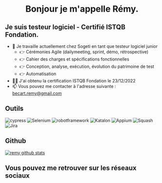 <h1 align="center"> Bonjour je m'appelle Rémy. </h1>

## Je suis testeur logiciel - Certifié ISTQB Fondation.    

* 💼 Je travaille actuellement chez Sogeti en tant que testeur logiciel junior
  * 👉 Cérémonies Agile (dailymeeting, sprint, démo, rétrospective)  
  * 👉 Cahier des charges et spécifications fonctionnelles  
  * 👉 Conception, analyse, exécution, évolution du patrimoine de test
  * 👉 Automatisation
* 👩‍🎓 J'ai obtenu la certification ISTQB Fondation le 23/12/2022
* 📫 Vous pouvez me contacter à l'adresse suivante : becart.remy@gmail.com

## Outils

![cypress](https://img.shields.io/badge/-cypress-%23E5E5E5?style=for-the-badge&logo=cypress&logoColor=058a5e)
![Selenium](https://img.shields.io/badge/-selenium-%43B02A?style=for-the-badge&logo=selenium&logoColor=white)
![robotframework](https://img.shields.io/badge/-Robotframework-black)
![Katalon](https://img.shields.io/badge/-Katalon-white)
![Appium](https://img.shields.io/badge/-Appium-blue)
![Squash](https://img.shields.io/badge/-Squash_TM-orange)
![Jira](https://img.shields.io/badge/-Jira-red)

## Github
[![remy github stats](https://github-readme-stats.vercel.app/api?username=remybecart&theme=blue-green)](https://github.com/remybecart/github-README-stats)

## Vous pouvez me retrouver sur les réseaux sociaux
